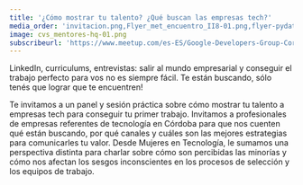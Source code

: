 ```yaml
---
title: '¿Cómo mostrar tu talento? ¿Qué buscan las empresas tech?'
media_order: 'invitacion.png,Flyer_met_encuentro_II8-01.png,flyer-pydata-01.png'
image: cvs_mentores-hq-01.png
subscribeurl: 'https://www.meetup.com/es-ES/Google-Developers-Group-Cordoba/events/255809930/'
---
```


LinkedIn, curriculums, entrevistas: salir al mundo empresarial y conseguir el trabajo perfecto para vos no es siempre fácil. Te están buscando, sólo tenés que lograr que te encuentren!

Te invitamos a un panel y sesión práctica sobre cómo mostrar tu talento a empresas tech para conseguir tu primer trabajo. Invitamos a profesionales de empresas referentes de tecnología en Córdoba para que nos cuenten qué están buscando, por qué canales y cuáles son las mejores estrategias para comunicarles tu valor. Desde Mujeres en Tecnología, le sumamos una perspectiva distinta para charlar sobre cómo son percibidas las minorías y cómo nos afectan los sesgos inconscientes en los procesos de selección y los equipos de trabajo.
